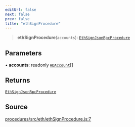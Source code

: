 ```yaml
---
editUrl: false
next: false
prev: false
title: "ethSignProcedure"
---
```


> **ethSignProcedure**(`accounts`): [`EthSignJsonRpcProcedure`](/reference/tevm/procedures/type-aliases/ethsignjsonrpcprocedure/)

## Parameters

• **accounts**: readonly [`HDAccount`](/reference/tevm/utils/type-aliases/hdaccount/)[]

## Returns

[`EthSignJsonRpcProcedure`](/reference/tevm/procedures/type-aliases/ethsignjsonrpcprocedure/)

## Source

[procedures/src/eth/ethSignProcedure.js:7](https://github.com/evmts/tevm-monorepo/blob/main/packages/procedures/src/eth/ethSignProcedure.js#L7)
